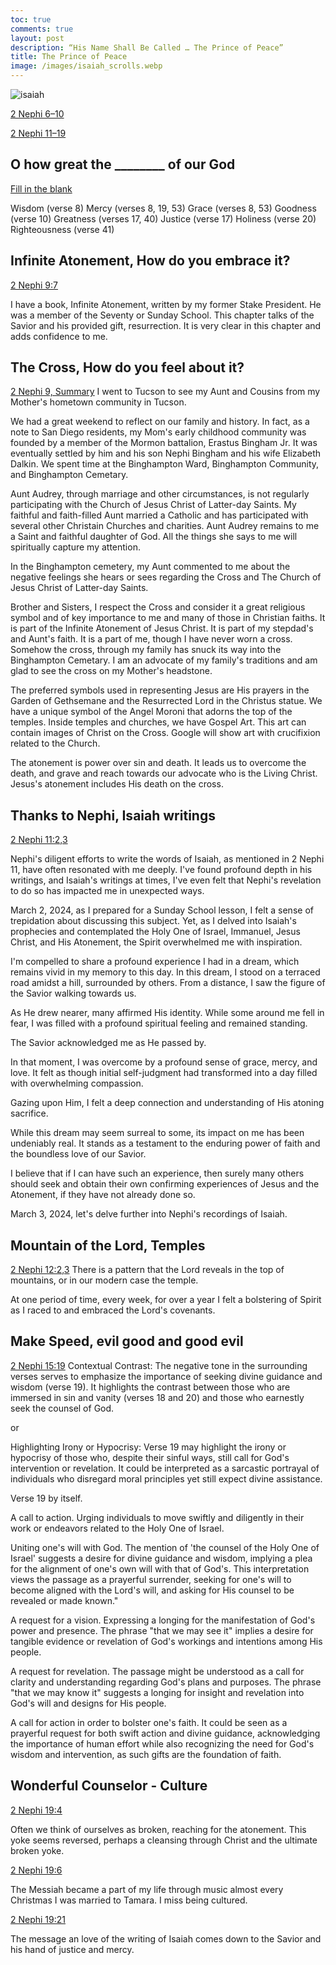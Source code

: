 ```yaml
---
toc: true
comments: true
layout: post
description: “His Name Shall Be Called … The Prince of Peace” 
title: The Prince of Peace 
image: /images/isaiah_scrolls.webp
---
```


![isaiah]({{site.baseurl}}/images/isaiah_scrolls.webp)

[2 Nephi 6–10](https://www.churchofjesuschrist.org/study/manual/come-follow-me-for-home-and-church-book-of-mormon-2024/08?lang=eng)

[2 Nephi 11–19](https://www.churchofjesuschrist.org/study/manual/come-follow-me-for-home-and-church-book-of-mormon-2024/09?lang=eng)

## O how great the ________ of our God
[Fill in the blank](https://www.churchofjesuschrist.org/study/scriptures/bofm/2-ne/9?lang=eng&id=p8#p8)

Wisdom (verse 8)
Mercy (verses 8, 19, 53)
Grace (verses 8, 53)
Goodness (verse 10)
Greatness (verses 17, 40)
Justice (verse 17)
Holiness (verse 20)
Righteousness (verse 41)

## Infinite Atonement, How do you embrace it?
[2 Nephi 9:7](https://www.churchofjesuschrist.org/study/scriptures/bofm/2-ne/9?lang=eng&id=p7#p7)

I have a book, Infinite Atonement, written by my former Stake President. He was a member of the Seventy or Sunday School. This chapter talks of the Savior and his provided gift, resurrection. It is very clear in this chapter and adds confidence to me.

## The Cross, How do you feel about it?
[2 Nephi 9, Summary](https://www.churchofjesuschrist.org/study/scriptures/bofm/2-ne/9?lang=eng&id=study_summary1#study_summary1)
I went to Tucson to see my Aunt and Cousins from my Mother's hometown community in Tucson.

We had a great weekend to reflect on our family and history.  In fact, as a note to San Diego residents, my Mom's early childhood community was founded by a member of the Mormon battalion, Erastus Bingham Jr.  It was eventually settled by him and his son Nephi Bingham and his wife Elizabeth Dalkin.  We spent time at the Binghampton Ward, Binghampton Community, and Binghampton Cemetary.

Aunt Audrey, through marriage and other circumstances, is not regularly participating with the Church of Jesus Christ of Latter-day Saints.  My faithful and faith-filled Aunt married a Catholic and has participated with several other Christain Churches and charities.  Aunt Audrey remains to me a Saint and faithful daughter of God.  All the things she says to me will spiritually capture my attention.

In the Binghampton cemetery, my Aunt commented to me about the negative feelings she hears or sees regarding the Cross and The Church of Jesus Christ of Latter-day Saints.

Brother and Sisters, I respect the Cross and consider it a great religious symbol and of key importance to me and many of those in Christian faiths.   It is part of the Infinite Atonement of Jesus Christ.  It is part of my stepdad's and Aunt's faith.  It is a part of me, though I have never worn a cross.  Somehow the cross, through my family has snuck its way into the Binghampton Cemetary.  I am an advocate of my family's traditions and am glad to see the cross on my Mother's headstone.

The preferred symbols used in representing Jesus are His prayers in the Garden of Gethsemane and the Resurrected Lord in the Christus statue.  We have a unique symbol of the Angel Moroni that adorns the top of the temples.   Inside temples and churches, we have Gospel Art. This art can contain images of Christ on the Cross.  Google will show art with crucifixion related to the Church.

The atonement is power over sin and death.   It leads us to overcome the death, and grave and reach towards our advocate who is the Living Christ.  Jesus's atonement includes His death on the cross.

## Thanks to Nephi, Isaiah writings
[2 Nephi 11:2,3](https://www.churchofjesuschrist.org/study/scriptures/bofm/2-ne/11?lang=eng&id=p2-p3#p2)

Nephi's diligent efforts to write the words of Isaiah, as mentioned in 2 Nephi 11, have often resonated with me deeply. I've found profound depth in his writings, and Isaiah's writings at times, I've even felt that Nephi's revelation to do so has impacted me in unexpected ways.

March 2, 2024, as I prepared for a Sunday School lesson, I felt a sense of trepidation about discussing this subject. Yet, as I delved into Isaiah's prophecies and contemplated the Holy One of Israel, Immanuel, Jesus Christ, and His Atonement, the Spirit overwhelmed me with inspiration.

I'm compelled to share a profound experience I had in a dream, which remains vivid in my memory to this day. In this dream, I stood on a terraced road amidst a hill, surrounded by others. From a distance, I saw the figure of the Savior walking towards us.

As He drew nearer, many affirmed His identity. While some around me fell in fear, I was filled with a profound spiritual feeling and remained standing.

The Savior acknowledged me as He passed by.

In that moment, I was overcome by a profound sense of grace, mercy, and love. It felt as though initial self-judgment had transformed into a day filled with overwhelming compassion.

Gazing upon Him, I felt a deep connection and understanding of His atoning sacrifice.

While this dream may seem surreal to some, its impact on me has been undeniably real. It stands as a testament to the enduring power of faith and the boundless love of our Savior.

I believe that if I can have such an experience, then surely many others should seek and obtain their own confirming experiences of Jesus and the Atonement, if they have not already done so.

March 3, 2024, let's delve further into Nephi's recordings of Isaiah.

## Mountain of the Lord, Temples
[2 Nephi 12:2,3](https://www.churchofjesuschrist.org/study/scriptures/bofm/2-ne/12?lang=eng&id=p2-p3#p2)
There is a pattern that the Lord reveals in the top of mountains, or in our modern case the temple.

At one period of time, every week, for over a year I felt a bolstering of Spirit as I raced to and embraced the Lord's covenants.

## Make Speed, evil good and good evil
[2 Nephi 15:19](https://www.churchofjesuschrist.org/study/scriptures/bofm/2-ne/15?lang=eng&id=p19#p19)
Contextual Contrast: The negative tone in the surrounding verses serves to emphasize the importance of seeking divine guidance and wisdom (verse 19). It highlights the contrast between those who are immersed in sin and vanity (verses 18 and 20) and those who earnestly seek the counsel of God.

or

Highlighting Irony or Hypocrisy: Verse 19 may highlight the irony or hypocrisy of those who, despite their sinful ways, still call for God's intervention or revelation. It could be interpreted as a sarcastic portrayal of individuals who disregard moral principles yet still expect divine assistance.

Verse 19 by itself.

A call to action.  Urging individuals to move swiftly and diligently in their work or endeavors related to the Holy One of Israel.

Uniting one's will with God.  The mention of 'the counsel of the Holy One of Israel' suggests a desire for divine guidance and wisdom, implying a plea for the alignment of one's own will with that of God's. This interpretation views the passage as a prayerful surrender, seeking for one's will to become aligned with the Lord's will, and asking for His counsel to be revealed or made known."

A request for a vision. Expressing a longing for the manifestation of God's power and presence. The phrase "that we may see it" implies a desire for tangible evidence or revelation of God's workings and intentions among His people.

A request for revelation.  The passage might be understood as a call for clarity and understanding regarding God's plans and purposes. The phrase "that we may know it" suggests a longing for insight and revelation into God's will and designs for His people.

A call for action in order to bolster one's faith. It could be seen as a prayerful request for both swift action and divine guidance, acknowledging the importance of human effort while also recognizing the need for God's wisdom and intervention, as such gifts are the foundation of faith.

## Wonderful Counselor - Culture
[2 Nephi 19:4](https://www.churchofjesuschrist.org/study/scriptures/bofm/2-ne/19?lang=eng&id=p4#p4)

Often we think of ourselves as broken, reaching for the atonement. This yoke seems reversed, perhaps a cleansing through Christ and the ultimate broken yoke.

[2 Nephi 19:6](https://www.churchofjesuschrist.org/study/scriptures/bofm/2-ne/19?lang=eng&id=p6#p6)

The Messiah became a part of my life through music almost every Christmas I was married to Tamara. I miss being cultured.

[2 Nephi 19:21](https://www.churchofjesuschrist.org/study/scriptures/bofm/2-ne/19?lang=eng&id=p21#p21)

The message an love of the writing of Isaiah comes down to the Savior and his hand of justice and mercy.
